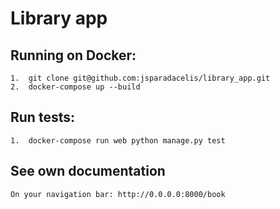 # Library app

## Running on Docker:
    1.  git clone git@github.com:jsparadacelis/library_app.git
    2.  docker-compose up --build
## Run tests:
    1.  docker-compose run web python manage.py test
## See own documentation
    On your navigation bar: http://0.0.0.0:8000/book
